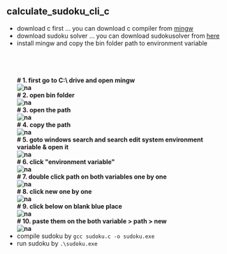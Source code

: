 ## calculate_sudoku_cli_c
- download c first ... you can download c compiler from [mingw](https://www.mingw-w64.org/downloads/)
- download sudoku solver ... you can download sudokusolver from [here](https://github.com/mdibrahim1809/calculate_sudoku_cli_c/archive/refs/heads/main.zip)
- install mingw and copy the bin folder path to environment variable<br/><br/><br/><br/>
**<br/># 1. first go to C:\ drive and open mingw <br/>
![na](https://github.com/mdibrahim1809/calculate_sudoku_cli_c/blob/main/Screenshot%202024-08-27%20234412.png)
<br/># 2. open bin folder<br/>
![na](https://github.com/mdibrahim1809/calculate_sudoku_cli_c/blob/main/Screenshot%202024-08-27%20234420.png)
<br/># 3. open the path<br/>
![na](https://github.com/mdibrahim1809/calculate_sudoku_cli_c/blob/main/Screenshot%202024-08-27%20234428.png)
<br/># 4. copy the path<br/>
![na](https://github.com/mdibrahim1809/calculate_sudoku_cli_c/blob/main/Screenshot%202024-08-27%20234432.png)
<br/># 5. goto windows search and search edit system environment variable & open it<br/>
![na](https://github.com/mdibrahim1809/calculate_sudoku_cli_c/blob/main/Screenshot%202024-08-27%20234053.png)
<br/># 6. click "environment variable"<br/>
![na](https://github.com/mdibrahim1809/calculate_sudoku_cli_c/blob/main/Screenshot%202024-08-27%20234109.png)
<br/># 7. double click path on both variables one by one<br/>
![na](https://github.com/mdibrahim1809/calculate_sudoku_cli_c/blob/main/Screenshot%202024-08-27%20234234.png)
<br/># 8. click new one by one<br/>
![na](https://github.com/mdibrahim1809/calculate_sudoku_cli_c/blob/main/Screenshot%202024-08-27%20234241.png)
<br/># 9. click below on blank blue place<br/>
![na](https://github.com/mdibrahim1809/calculate_sudoku_cli_c/blob/main/Screenshot%202024-08-27%20234251.png)
<br/># 10. paste them on the both variable > path > new<br/>
![na](https://github.com/mdibrahim1809/calculate_sudoku_cli_c/blob/main/Screenshot%202024-08-27%20234449.png)**
- compile sudoku by ```gcc sudoku.c -o sudoku.exe```
- run sudoku by ```.\sudoku.exe```
